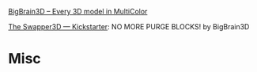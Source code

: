 

[BigBrain3D – Every 3D model in MultiColor](https://www.bigbrain3d.com/)



[The Swapper3D — Kickstarter](https://www.kickstarter.com/projects/bigbrain3d/swapper3d): NO MORE PURGE BLOCKS! by BigBrain3D






# Misc


